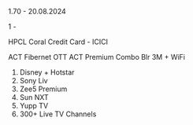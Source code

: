 
1.70 - 20.08.2024


1 - 

HPCL Coral Credit Card - ICICI

ACT Fibernet OTT 
ACT Premium Combo Blr 3M + WiFi
1. Disney + Hotstar
2. Sony Liv
3. Zee5 Premium
4. Sun NXT
5. Yupp TV
6. 300+ Live TV Channels